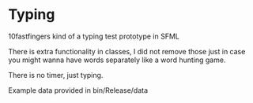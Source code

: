 # Typing
10fastfingers kind of a typing test prototype in SFML

There is extra functionality in classes, I did not remove those just in case you might wanna have words separately like a word hunting game.

There is no timer, just typing.

Example data provided in bin/Release/data

